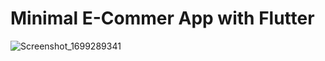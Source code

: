 # Minimal E-Commer App with Flutter

   
                                                                                              


![Screenshot_1699289341](https://github.com/YunusGUNEYSU/minimal_ecommerce_app/assets/39588697/b4661cc7-5df9-4127-87a7-05c0e49fe63d)
